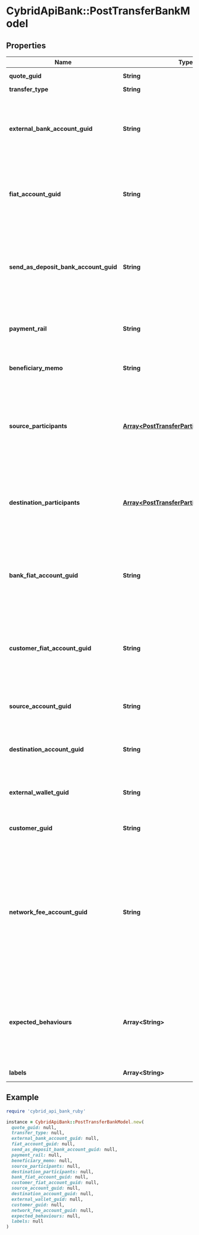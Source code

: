 # CybridApiBank::PostTransferBankModel

## Properties

| Name | Type | Description | Notes |
| ---- | ---- | ----------- | ----- |
| **quote_guid** | **String** | The associated quote&#39;s identifier. |  |
| **transfer_type** | **String** | The type of transfer. |  |
| **external_bank_account_guid** | **String** | The customer&#39;s &#39;plaid&#39; or &#39;plaid_processor_token&#39; external bank account&#39;s identifier. Required when transfer_type is funding or transfer_type is instant_funding. | [optional] |
| **fiat_account_guid** | **String** | The identifier for the fiat account to use for the transfer. Required if the customer or bank has multiple fiat accounts. Optional when transfer_type is funding. | [optional] |
| **send_as_deposit_bank_account_guid** | **String** | The deposit bank account&#39;s identifier. Only valid for withdrawals. The deposit bank account must be owned by the customer or bank initiating the transfer. Optional when transfer_type is funding. | [optional] |
| **payment_rail** | **String** | The desired payment rail to initiate the transfer for. Optional when transfer_type is funding. | [optional] |
| **beneficiary_memo** | **String** | The memo to send to the counterparty. Optional when transfer_type is funding. | [optional] |
| **source_participants** | [**Array&lt;PostTransferParticipantBankModel&gt;**](PostTransferParticipantBankModel.md) | The source participants for the transfer. Required when transfer_type is funding, transfer_type is instant_funding, transfer_type is book, transfer_type is crypto, or transfer_type is lightning. | [optional] |
| **destination_participants** | [**Array&lt;PostTransferParticipantBankModel&gt;**](PostTransferParticipantBankModel.md) | The destination participants for the transfer. Required when transfer_type is funding, transfer_type is instant_funding, transfer_type is book, transfer_type is crypto, or transfer_type is lightning. | [optional] |
| **bank_fiat_account_guid** | **String** | The identifier for the fiat account to use for the transfer. Required if the bank has multiple fiat accounts. Optional when transfer_type is instant_funding or transfer_type is lightning. | [optional] |
| **customer_fiat_account_guid** | **String** | The identifier for the fiat account to use for the transfer. Required if the customer has multiple fiat accounts. Optional when transfer_type is instant_funding or transfer_type is lightning. | [optional] |
| **source_account_guid** | **String** | The source account&#39;s identifier. Required when transfer_type is book or transfer_type is inter_account. | [optional] |
| **destination_account_guid** | **String** | The destination account&#39;s identifier. Required when transfer_type is book or transfer_type is inter_account. | [optional] |
| **external_wallet_guid** | **String** | The customer&#39;s external wallet&#39;s identifier. Optional when transfer_type is crypto. | [optional] |
| **customer_guid** | **String** | The customer&#39;s identifier. Required when transfer_type is lightning. | [optional] |
| **network_fee_account_guid** | **String** | The network fee account&#39;s identifier. Required for network fee transfers. Must be the identifier for the customer&#39;s or bank&#39;s fiat or trading account. For customer&#39;s to pay the network fees, include the customer&#39;s fiat or trading account guid. For bank&#39;s to pay the network fees, include the bank&#39;s fiat or trading account guid. Required when transfer_type is lightning. | [optional] |
| **expected_behaviours** | **Array&lt;String&gt;** | The optional expected behaviour to simulate. Only applicable for transfers under sandbox banks. The force_review behaviour will force the transfer to be reviewed for funding and instant_funding transfers. | [optional] |
| **labels** | **Array&lt;String&gt;** | The labels associated with the transfer. | [optional] |

## Example

```ruby
require 'cybrid_api_bank_ruby'

instance = CybridApiBank::PostTransferBankModel.new(
  quote_guid: null,
  transfer_type: null,
  external_bank_account_guid: null,
  fiat_account_guid: null,
  send_as_deposit_bank_account_guid: null,
  payment_rail: null,
  beneficiary_memo: null,
  source_participants: null,
  destination_participants: null,
  bank_fiat_account_guid: null,
  customer_fiat_account_guid: null,
  source_account_guid: null,
  destination_account_guid: null,
  external_wallet_guid: null,
  customer_guid: null,
  network_fee_account_guid: null,
  expected_behaviours: null,
  labels: null
)
```

